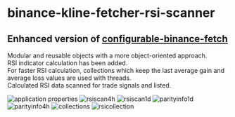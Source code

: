 # binance-kline-fetcher-rsi-scanner
## Enhanced version of [configurable-binance-fetch](https://github.com/sertacsaka/configurable-binance-fetch)

Modular and reusable objects with a more object-oriented approach.<br>
RSI indicator calculation has been added.<br>
For faster RSI calculation, collections which keep the last average gain and average loss values are used with threads.<br>
Calculated RSI data scanned for trade signals and listed.

![application properties](https://user-images.githubusercontent.com/106110139/197637373-86a26f1f-6fb3-4f92-9f04-4773ab4a7b47.PNG)
![rsiscan4h](https://user-images.githubusercontent.com/106110139/197637379-224ef3e3-35fb-4a7d-860a-89d24d50abe7.PNG)
![rsiscan1d](https://user-images.githubusercontent.com/106110139/197637382-843c0c68-6518-435f-89fa-33e6370eea80.PNG)
![parityinfo1d](https://user-images.githubusercontent.com/106110139/197637383-87e866c9-2754-49da-951f-3c7021acbfb8.PNG)
![parityinfo4h](https://user-images.githubusercontent.com/106110139/197637384-7154e563-320b-4756-abe5-21c45afc6c9f.PNG)
![collections](https://user-images.githubusercontent.com/106110139/197637385-644e26f6-80f5-4836-8286-1d57b6a3a9e7.PNG)
![rsicollection](https://user-images.githubusercontent.com/106110139/197637386-a52b94b1-4ab3-4411-96b7-a124b312de58.PNG)
